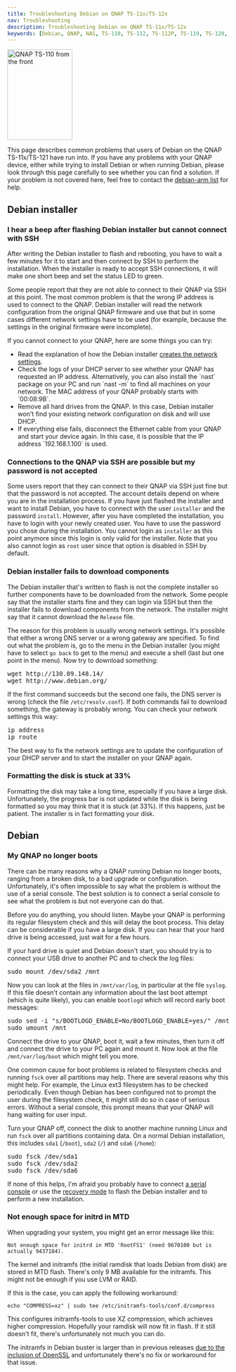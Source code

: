 ```yaml
---
title: Troubleshooting Debian on QNAP TS-11x/TS-12x
nav: Troubleshooting
description: Troubleshooting Debian on QNAP TS-11x/TS-12x
keywords: [Debian, QNAP, NAS, TS-110, TS-112, TS-112P, TS-119, TS-120, TS-121, troubleshooting, problems]
---
```


<div class="right">
<img src = "../images/r_qnap_ts110.jpg" class="border" alt="QNAP TS-110 from the front" width="148" height="206" />
</div>

This page describes common problems that users of Debian on the QNAP TS-11x/TS-121
have run into.  If you have any problems with your QNAP device, either
while trying to install Debian or when running Debian, please look through
this page carefully to see whether you can find a solution.  If your
problem is not covered here, feel free to contact the <a href =
"http://lists.debian.org/debian-arm/">debian-arm list</a> for help.

<h2 id="installer">Debian installer</h2>

<h3 id="ssh-ip">I hear a beep after flashing Debian installer but cannot connect with SSH</h3>

After writing the Debian installer to flash and rebooting, you have to wait
a few minutes for it to start and then connect by SSH to perform the
installation.  When the installer is ready to accept SSH connections, it
will make one short beep and set the status LED to green.

Some people report that they are not able to connect to their QNAP via SSH
at this point.  The most common problem is that the wrong IP address is
used to connect to the QNAP.  Debian installer will read the network
configuration from the original QNAP firmware and use that but in some
cases different network settings have to be used (for example, because the
settings in the original firmware were incomplete).

If you cannot connect to your QNAP, here are some things you can try:

<ul>

<li>Read the explanation of how the Debian installer <a href =
"../install/#net-config">creates the network settings</a>.</li>

<li>Check the logs of your DHCP server to see whether your QNAP has
requested an IP address.  Alternatively, you can also install the `nast`
package on your PC and run `nast -m` to find all machines on your network.
The MAC address of your QNAP probably starts with `00:08:9B`.</li>

<li>Remove all hard drives from the QNAP.  In this case, Debian installer
won't find your existing network configuration on disk and will use
DHCP.</li>

<li>If everything else fails, disconnect the Ethernet cable from your QNAP
and start your device again.  In this case, it is possible that the IP
address `192.168.1.100` is used.</li>

</ul>

<h3 id="ssh-password">Connections to the QNAP via SSH are possible but my password is not accepted</h3>

Some users report that they can connect to their QNAP via SSH just fine but
that the password is not accepted.  The account details depend on where you
are in the installation process.  If you have just flashed the installer
and want to install Debian, you have to connect with the user `installer`
and the password `install`.  However, after you have completed the
installation, you have to login with your newly created user.  You have to
use the password you chose during the installation.  You cannot login as
`installer` as this point anymore since this login is only valid for the
installer.  Note that you also cannot login as `root` user since that
option is disabled in SSH by default.

<h3 id="di-network">Debian installer fails to download components</h3>

The Debian installer that's written to flash is not the complete installer
so further components have to be downloaded from the network.  Some people
say that the installer starts fine and they can login via SSH but then the
installer fails to download components from the network.  The installer
might say that it cannot download the `Release` file.

The reason for this problem is usually wrong network settings.  It's
possible that either a wrong DNS server or a wrong gateway are specified.
To find out what the problem is, go to the menu in the Debian installer
(you might have to select `go back` to get to the menu) and execute a shell
(last but one point in the menu).  Now try to download something:

<div class="code">
<pre>
wget http://130.89.148.14/
wget http://www.debian.org/
</pre>
</div>

If the first command succeeds but the second one fails, the DNS server is
wrong (check the file `/etc/resolv.conf`).  If both commands fail to
download something, the gateway is probably wrong.  You can check your
network settings this way:

<div class="code">
<pre>
ip address
ip route
</pre>
</div>

The best way to fix the network settings are to update the configuration of
your DHCP server and to start the installer on your QNAP again.

<h3 id="partman-stuck">Formatting the disk is stuck at 33%</h3>

Formatting the disk may take a long time, especially if you have a large
disk.  Unfortunately, the progress bar is not updated while the disk is
being formatted so you may think that it is stuck (at 33%).  If this
happens, just be patient.  The installer is in fact formatting your disk.

<h2 id="debian">Debian</h2>

<h3 id="no-boot">My QNAP no longer boots</h3>

There can be many reasons why a QNAP running Debian no longer boots,
ranging from a broken disk, to a bad upgrade or configuration.
Unfortunately, it's often impossible to say what the problem is without the
use of a serial console.  The best solution is to connect a serial console
to see what the problem is but not everyone can do that.

Before you do anything, you should listen.  Maybe your QNAP is performing
its regular filesystem check and this will delay the boot process.  This
delay can be considerable if you have a large disk.  If you can hear that
your hard drive is being accessed, just wait for a few hours.

If your hard drive is quiet and Debian doesn't start, you should try is to
connect your USB drive to another PC and to check the log files:

<div class="code">
<pre>
sudo mount /dev/sda2 /mnt
</pre>
</div>

Now you can look at the files in `/mnt/var/log`, in particular at the file
`syslog`.  If this file doesn't contain any information about the last boot
attempt (which is quite likely), you can enable `bootlogd` which will
record early boot messages:

<div class="code">
<pre>
sudo sed -i "s/BOOTLOGD_ENABLE=No/BOOTLOGD_ENABLE=yes/" /mnt/etc/default/bootlogd
sudo umount /mnt
</pre>
</div>

Connect the drive to your QNAP, boot it, wait a few minutes, then turn it
off and connect the drive to your PC again and mount it.  Now look at the
file `/mnt/var/log/boot` which might tell you more.

One common cause for boot problems is related to filesystem checks and
running `fsck` over all partitions may help.  There are several reasons why
this might help.  For example, the Linux ext3 filesystem has to be checked
periodically.  Even though Debian has been configured not to prompt the
user during the filesystem check, it might still do so in case of serious
errors.  Without a serial console, this prompt means that your QNAP will
hang waiting for user input.

Turn your QNAP off, connect the disk to another machine running Linux and
run `fsck` over all partitions containing data.  On a normal Debian
installation, this includes `sda1` (`/boot`), `sda2` (`/`) and `sda6`
(`/home`):

<div class="code">
<pre>
sudo fsck /dev/sda1
sudo fsck /dev/sda2
sudo fsck /dev/sda6
</pre>
</div>

If none of this helps, I'm afraid you probably have to connect <a href =
"../serial/">a serial console</a> or use the <a href =
"../recovery/">recovery mode</a> to flash the Debian installer and to
perform a new installation.

<h3 id="ramdisk-space">Not enough space for initrd in MTD</h3>

When upgrading your system, you might get an error message like this:

    Not enough space for initrd in MTD 'RootFS1' (need 9670100 but is actually 9437184).

The kernel and initramfs (the initial ramdisk that loads Debian from
disk) are stored in MTD flash.  There's only 9 MB available for the
initramfs.  This might not be enough if you use LVM or RAID.

If this is the case, you can apply the following workaround:

    echo "COMPRESS=xz" | sudo tee /etc/initramfs-tools/conf.d/compress

This configures initramfs-tools to use XZ compression, which achieves
higher compression.  Hopefully your ramdisk will now fit in flash.  If
it still doesn't fit, there's unfortunately not much you can do.

The initramfs in Debian buster is larger than in previous releases
[due to the inclusion of OpenSSL](http://bugs.debian.org/930752)
and unfortunately there's no fix or workaround for that issue.

